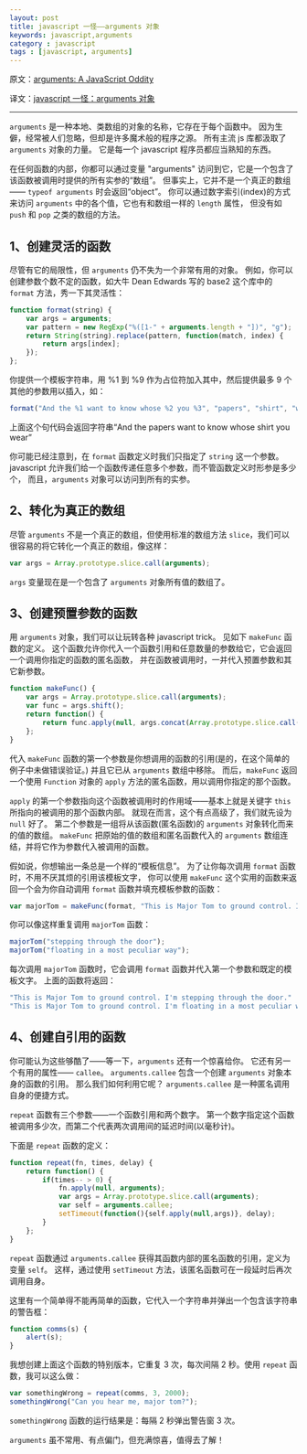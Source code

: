 ```yaml
---
layout: post
title: javascript 一怪——arguments 对象
keywords: javascript,arguments
category : javascript
tags : [javascript, arguments]
---
```


原文：[arguments: A JavaScript Oddity](http://www.sitepoint.com/arguments-a-javascript-oddity/)

译文：[javascript 一怪：arguments 对象](http://justjavac.com/javascript/2008/11/11/arguments-a-javascript-oddity.html)

----------------------------------------------------

`arguments` 是一种本地、类数组的对象的名称，它存在于每个函数中。
因为生僻，经常被人们忽略，但却是许多魔术般的程序之源。
所有主流 js 库都汲取了 `arguments` 对象的力量。
它是每一个 javascript 程序员都应当熟知的东西。

在任何函数的内部，你都可以通过变量 "arguments" 访问到它，它是一个包含了该函数被调用时提供的所有实参的“数组”。
但事实上，它并不是一个真正的数组—— `typeof arguments` 时会返回“object”。
你可以通过数字索引(index)的方式来访问 `arguments` 中的各个值，它也有和数组一样的 `length` 属性，
但没有如 `push` 和 `pop` 之类的数组的方法。

## 1、创建灵活的函数

尽管有它的局限性，但 `arguments` 仍不失为一个非常有用的对象。
例如，你可以创建参数个数不定的函数，如大牛 Dean Edwards 写的 base2 这个库中的 `format` 方法，秀一下其灵活性：

```javascript
function format(string) {
	var args = arguments;
	var pattern = new RegExp("%([1-" + arguments.length + "])", "g");
	return String(string).replace(pattern, function(match, index) {
		return args[index];
	});
};
```

你提供一个模板字符串，用 %1 到 %9 作为占位符加入其中，然后提供最多 9 个其他的参数用以插入，如：

```javascript
format("And the %1 want to know whose %2 you %3", "papers", "shirt", "wear");
```

上面这个句代码会返回字符串“And the papers want to know whose shirt you wear”

你可能已经注意到，在 `format` 函数定义时我们只指定了 `string` 这一个参数。
javascript 允许我们给一个函数传递任意多个参数，而不管函数定义时形参是多少个，
而且，`arguments` 对象可以访问到所有的实参。

## 2、转化为真正的数组

尽管 `arguments` 不是一个真正的数组，但使用标准的数组方法 `slice`，我们可以很容易的将它转化一个真正的数组，像这样：

```javascript
var args = Array.prototype.slice.call(arguments);
```

`args` 变量现在是一个包含了 `arguments` 对象所有值的数组了。

## 3、创建预置参数的函数

用 `arguments` 对象，我们可以让玩转各种 javascript trick。
见如下 `makeFunc` 函数的定义。
这个函数允许你代入一个函数引用和任意数量的参数给它，它会返回一个调用你指定的函数的匿名函数，
并在函数被调用时，一并代入预置参数和其它新参数。

```javascript
function makeFunc() {
	var args = Array.prototype.slice.call(arguments);
	var func = args.shift();
	return function() {
		return func.apply(null, args.concat(Array.prototype.slice.call(arguments)));
	};
}
```

代入 `makeFunc` 函数的第一个参数是你想调用的函数的引用(是的，在这个简单的例子中未做错误验证。)
并且它已从 `arguments` 数组中移除。
而后，`makeFunc` 返回一个使用 `Function` 对象的 `apply` 方法的匿名函数，用以调用你指定的那个函数。

`apply` 的第一个参数指向这个函数被调用时的作用域——基本上就是关键字 `this` 所指向的被调用的那个函数内部。
就现在而言，这个有点高级了，我们就先设为 `null` 好了。
第二个参数是一组将从该函数(匿名函数)的 `arguments` 对象转化而来的值的数组。
`makeFunc` 把原始的值的数组和匿名函数代入的 `arguments` 数组连结，并将它作为参数代入被调用的函数。

假如说，你想输出一条总是一个样的“模板信息”。
为了让你每次调用 `format` 函数时，不用不厌其烦的引用该模板文字，
你可以使用 `makeFunc` 这个实用的函数来返回一个会为你自动调用 `format` 函数并填充模板参数的函数：

```javascript
var majorTom = makeFunc(format, "This is Major Tom to ground control. I'm %1.");
```

你可以像这样重复调用 `majorTom` 函数：

```javascript
majorTom("stepping through the door");
majorTom("floating in a most peculiar way");
```

每次调用 `majorTom` 函数时，它会调用 `format` 函数并代入第一个参数和既定的模板文字。
上面的函数将返回：

```javascript
"This is Major Tom to ground control. I'm stepping through the door."
"This is Major Tom to ground control. I'm floating in a most peculiar way."
```

## 4、创建自引用的函数

你可能认为这些够酷了——等一下，`arguments` 还有一个惊喜给你。
它还有另一个有用的属性—— `callee`。
`arguments.callee` 包含一个创建 `arguments` 对象本身的函数的引用。
那么我们如何利用它呢？
`arguments.callee` 是一种匿名调用自身的便捷方式。

`repeat` 函数有三个参数——一个函数引用和两个数字。
第一个数字指定这个函数被调用多少次，而第二个代表两次调用间的延迟时间(以毫秒计)。

下面是 `repeat` 函数的定义：

```javascript
function repeat(fn, times, delay) {
	return function() {
		if(times-- > 0) {
			fn.apply(null, arguments);
			var args = Array.prototype.slice.call(arguments);
			var self = arguments.callee;
			setTimeout(function(){self.apply(null,args)}, delay);
		}
	};
}
```

`repeat` 函数通过 `arguments.callee` 获得其函数内部的匿名函数的引用，定义为变量 `self`。
这样，通过使用 `setTimeout` 方法，该匿名函数可在一段延时后再次调用自身。

这里有一个简单得不能再简单的函数，它代入一个字符串并弹出一个包含该字符串的警告框：

```javascript
function comms(s) {
	alert(s);
}
```

我想创建上面这个函数的特别版本，它重复 3 次，每次间隔 2 秒。使用 `repeat` 函数，我可以这么做：

```javascript
var somethingWrong = repeat(comms, 3, 2000);
somethingWrong("Can you hear me, major tom?");
```

`somethingWrong` 函数的运行结果是：每隔 2 秒弹出警告窗 3 次。

`arguments` 虽不常用、有点偏门，但充满惊喜，值得去了解！
